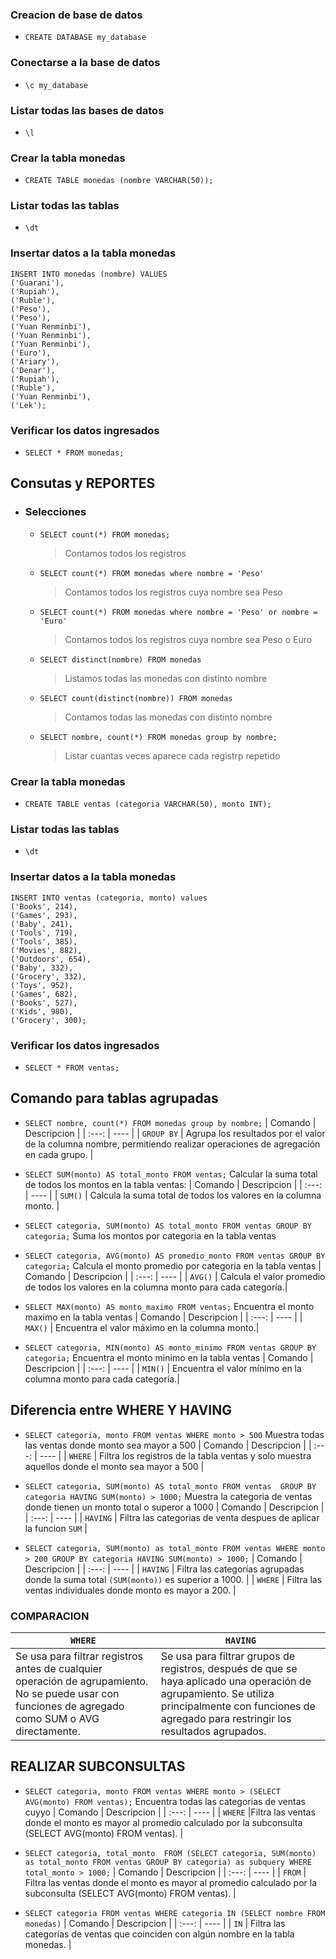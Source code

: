 ### Creacion de base de datos

- `CREATE DATABASE my_database`

### Conectarse a la base de datos

- `\c my_database`

### Listar todas las bases de datos

- `\l`

### Crear la tabla monedas

- `CREATE TABLE monedas (nombre VARCHAR(50));`

### Listar todas las tablas

- `\dt`

### Insertar datos a la tabla monedas

```
INSERT INTO monedas (nombre) VALUES
('Guarani'),
('Rupiah'),
('Ruble'),
('Peso'),
('Peso'),
('Yuan Renminbi'),
('Yuan Renminbi'),
('Yuan Renminbi'),
('Euro'),
('Ariary'),
('Denar'),
('Rupiah'),
('Ruble'),
('Yuan Renminbi'),
('Lek');

```

### Verificar los datos ingresados

- `SELECT * FROM monedas;`

## Consutas y REPORTES

- ### Selecciones

  - `SELECT count(*) FROM monedas;`

    > Contamos todos los registros

  - `SELECT count(*) FROM monedas where nombre = 'Peso'`

    > Contamos todos los registros cuya nombre sea Peso

  - `SELECT count(*) FROM monedas where nombre = 'Peso' or nombre = 'Euro'`

    > Contamos todos los registros cuya nombre sea Peso o Euro

  - `SELECT distinct(nombre) FROM monedas`

    > Listamos todas las monedas con distinto nombre

  - `SELECT count(distinct(nombre)) FROM monedas`

    > Contamos todas las monedas con distinto nombre

  - `SELECT nombre, count(*) FROM monedas group by nombre;`

    > Listar cuantas veces aparece cada registrp repetido

### Crear la tabla monedas

- `CREATE TABLE ventas (categoria VARCHAR(50), monto INT);`

### Listar todas las tablas

- `\dt`

### Insertar datos a la tabla monedas

```
INSERT INTO ventas (categoria, monto) values
('Books', 214),
('Games', 293),
('Baby', 241),
('Tools', 719),
('Tools', 385),
('Movies', 882),
('Outdoors', 654),
('Baby', 332),
('Grocery', 332),
('Toys', 952),
('Games', 682),
('Books', 527),
('Kids', 980),
('Grocery', 300);

```

### Verificar los datos ingresados

- `SELECT * FROM ventas;`

## Comando para tablas agrupadas

- `SELECT nombre, count(*) FROM monedas group by nombre;`
  | Comando | Descripcion |
  | :---: | ---- |
  | `GROUP BY` | Agrupa los resultados por el valor de la columna nombre, permitiendo realizar operaciones de agregación en cada grupo. |

- `SELECT SUM(monto) AS total_monto FROM ventas;` Calcular la suma total de todos los montos en la tabla ventas:
  | Comando | Descripcion |
  | :---: | ---- |
  | `SUM()` | Calcula la suma total de todos los valores en la columna monto. |

- `SELECT categoria, SUM(monto) AS total_monto FROM ventas GROUP BY categoria;` Suma los montos por categoria en la tabla ventas

- `SELECT categoria, AVG(monto) AS promedio_monto FROM ventas GROUP BY categoria;` Calcula el monto promedio por categoria en la tabla ventas
  | Comando | Descripcion |
  | :---: | ---- |
  | `AVG()` | Calcula el valor promedio de todos los valores en la columna monto para cada categoría.|

- `SELECT MAX(monto) AS monto_maximo FROM ventas;` Encuentra el monto maximo en la tabla ventas
  | Comando | Descripcion |
  | :---: | ---- |
  | `MAX()` | Encuentra el valor máximo en la columna monto.|

- `SELECT categoria, MIN(monto) AS monto_minimo FROM ventas GROUP BY categoria;` Encuentra el monto minimo en la tabla ventas
  | Comando | Descripcion |
  | :---: | ---- |
  | `MIN()` | Encuentra el valor mínimo en la columna monto para cada categoría.|

## Diferencia entre WHERE Y HAVING

- `SELECT categoria, monto FROM ventas WHERE monto > 500` Muestra todas las ventas donde monto sea mayor a 500
  | Comando | Descripcion |
  | :---: | ---- |
  | `WHERE` | Filtra los registros de la tabla ventas y solo muestra aquellos donde el monto sea mayor a 500 |

- `SELECT categoria, SUM(monto) AS total_monto FROM ventas  GROUP BY categoria HAVING SUM(monto) > 1000;` Muestra la categoria de ventas donde tienen un monto total o superor a 1000
  | Comando | Descripcion |
  | :---: | ---- |
  | `HAVING` | Filtra las categorias de venta despues de aplicar la funcion `SUM` |

- `SELECT categoria, SUM(monto) as total_monto FROM ventas WHERE monto > 200 GROUP BY categoria HAVING SUM(monto) > 1000;`
  | Comando | Descripcion |
  | :---: | ---- |
  | `HAVING` | Filtra las categorías agrupadas donde la suma total `(SUM(monto))` es superior a 1000. |
  | `WHERE` | Filtra las ventas individuales donde monto es mayor a 200. |

### COMPARACION

| `WHERE`                                                                                                                                             | `HAVING`                                                                                                                                                                                              |
| --------------------------------------------------------------------------------------------------------------------------------------------------- | ----------------------------------------------------------------------------------------------------------------------------------------------------------------------------------------------------- |
| Se usa para filtrar registros antes de cualquier operación de agrupamiento. No se puede usar con funciones de agregado como SUM o AVG directamente. | Se usa para filtrar grupos de registros, después de que se haya aplicado una operación de agrupamiento. Se utiliza principalmente con funciones de agregado para restringir los resultados agrupados. |

## REALIZAR SUBCONSULTAS

- `SELECT categoria, monto FROM ventas WHERE monto > (SELECT AVG(monto) FROM ventas);` Encuentra todas las categorias de ventas cuyyo
  | Comando | Descripcion |
  | :---: | ---- |
  | `WHERE` |Filtra las ventas donde el monto es mayor al promedio calculado por la subconsulta (SELECT AVG(monto) FROM ventas). |

- `SELECT categoria, total_monto  FROM (SELECT categoria, SUM(monto) as total_monto FROM ventas GROUP BY categoria) as subquery WHERE total_monto > 1000;`
  | Comando | Descripcion |
  | :---: | ---- |
  | `FROM` | Filtra las ventas donde el monto es mayor al promedio calculado por la subconsulta (SELECT AVG(monto) FROM ventas). |

- `SELECT categoria FROM ventas WHERE categoria IN (SELECT nombre FROM monedas)`
  | Comando | Descripcion |
  | :---: | ---- |
  | `IN` | Filtra las categorías de ventas que coinciden con algún nombre en la tabla monedas. |

